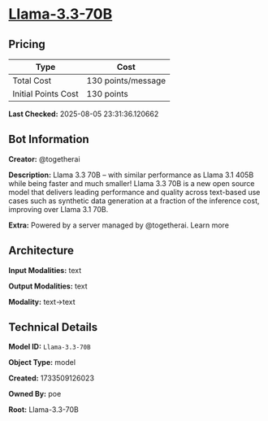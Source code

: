# [Llama-3.3-70B](https://poe.com/Llama-3.3-70B)

## Pricing

| Type | Cost |
|------|------|
| Total Cost | 130 points/message |
| Initial Points Cost | 130 points |

**Last Checked:** 2025-08-05 23:31:36.120662


## Bot Information

**Creator:** @togetherai

**Description:** Llama 3.3 70B – with similar performance as Llama 3.1 405B while being faster and much smaller! Llama 3.3 70B is a new open source model that delivers leading performance and quality across text-based use cases such as synthetic data generation at a fraction of the inference cost, improving over Llama 3.1 70B.

**Extra:** Powered by a server managed by @togetherai. Learn more


## Architecture

**Input Modalities:** text

**Output Modalities:** text

**Modality:** text->text


## Technical Details

**Model ID:** `Llama-3.3-70B`

**Object Type:** model

**Created:** 1733509126023

**Owned By:** poe

**Root:** Llama-3.3-70B
